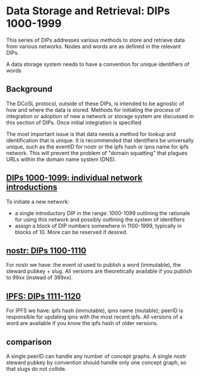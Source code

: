 Data Storage and Retrieval: DIPs 1000-1999
=====

This series of DIPs addresses various methods to store and retrieve data from various networks. Nodes and words are as defined in the relevant DIPs.

A data storage system needs to have a convention for unique identifiers of words

## Background

The DCoSL protocol, outside of these DIPs, is intended to be agnostic of how and where the data is stored. Methods for initiating the process of integration or adoption of new a network or storage system are discussed in this section of DIPs. Once initial integration is specified 

The most important issue is that data needs a method for lookup and identification that is unique. It is recommended that identifiers be universally unique, such as the eventID for nostr or the ipfs hash or ipns name for ipfs network. This will prevent the problem of "domain squatting" that plagues URLs within the domain name system (DNS).

## [DIPs 1000-1099: individual network introductions](networkIntroductions)

To initiate a new network:
- a single introductory DIP in the range: 1000-1099 outlining the rationale for using this network and possibly outlining the system of identifiers 
- assign a block of DIP numbers somewhere in 1100-1999, typically in blocks of 10. More can be reserved if desired.

## [nostr: DIPs 1100-1110](nostr)

For nostr we have: the event id used to publish a word (immutable), the steward pubkey + slug. All versions are theoretically available if you publish to 99xx (instead of 399xx).

## [IPFS: DIPs 1111-1120](ipfs)

For IPFS we have: ipfs hash (immutable), ipns name (mutable); peerID is responsible for updating ipns with the most recent ipfs. All versions of a word are available if you know the ipfs hash of older versions.

## comparison

A single peerID can handle any number of concept graphs. A single nostr steward pubkey by convention should handle only one concept graph, so that slugs do not collide. 
